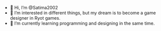 - 👋 Hi, I’m @Satima2002
- 👀 I’m interested in different things, but my dream is to become a game designer in Ryot games. 
- 🌱 I’m currently learning programming and designing in the same time.


<!---
Satima2002/Satima2002 is a ✨ special ✨ repository because its `README.md` (this file) appears on your GitHub profile.
You can click the Preview link to take a look at your changes.
--->
